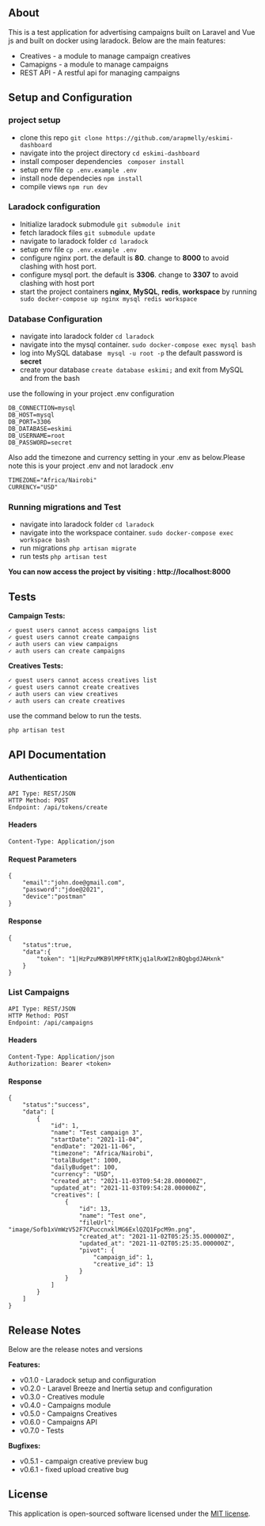 
## About 

This is a test application for advertising campaigns built on Laravel and Vue js and built on docker using laradock. Below are the main features:

- Creatives - a module to manage campaign creatives
- Camapigns - a module to manage campaigns
- REST API - A restful api for managing campaigns


## Setup and Configuration

### project setup

- clone this repo `git clone https://github.com/arapmelly/eskimi-dashboard `
- navigate into the project directory `cd eskimi-dashboard`
- install composer dependencies ` composer install`
- setup env file `cp .env.example .env` 
- install node dependecies ` npm install `
- compile views `npm run dev`

### Laradock configuration

- Initialize laradock submodule ` git submodule init `
- fetch laradock files ` git submodule update `
- navigate to laradock folder `cd laradock`
- setup env file `cp .env.example .env`
- configure nginx port. the default is **80**. change to **8000** to avoid clashing with host port.
- configure mysql port. the default is **3306**. change to **3307** to avoid clashing with host port
- start the project containers **nginx**, **MySQL**, **redis**, **workspace** by running  ` sudo docker-compose up nginx mysql redis workspace`

### Database Configuration

- navigate into laradock folder `cd laradock`
- navigate into the mysql container. ` sudo docker-compose exec mysql bash `
- log into MySQL database ` mysql -u root -p` the default password is **secret**
- create your database ` create database eskimi; ` and exit from MySQL and from the bash

use the following in your project .env configuration
```
DB_CONNECTION=mysql
DB_HOST=mysql
DB_PORT=3306
DB_DATABASE=eskimi
DB_USERNAME=root
DB_PASSWORD=secret
```
Also add the timezone and currency setting in your .env as below.Please note this is your project .env and not laradock .env

```
TIMEZONE="Africa/Nairobi"
CURRENCY="USD"
```

### Running migrations and Test

- navigate into laradock folder ` cd laradock `
- navigate into the workspace container. ` sudo docker-compose exec workspace bash `
- run migrations `php artisan migrate `
- run tests `php artisan test `

**You can now access the project by visiting : http://localhost:8000**

## Tests


**Campaign Tests:**

    ✓ guest users cannot access campaigns list
    ✓ guest users cannot create campaigns
    ✓ auth users can view campaigns
    ✓ auth users can create campaigns

**Creatives Tests:**

    ✓ guest users cannot access creatives list
    ✓ guest users cannot create creatives
    ✓ auth users can view creatives
    ✓ auth users can create creatives

    
use the command below to run the tests.

`php artisan test`



## API Documentation

### Authentication
```
API Type: REST/JSON
HTTP Method: POST
Endpoint: /api/tokens/create 
```

#### Headers
```
Content-Type: Application/json
```

#### Request Parameters
```
{
	"email":"john.doe@gmail.com",
	"password":"jdoe@2021",
	"device":"postman"
}
```
#### Response

```
{
    "status":true,
    "data":{
        "token": "1|HzPzuMKB9lMPFtRTKjq1alRxWI2nBQgbgdJAHxnk"
    }
}
```

### List Campaigns
```
API Type: REST/JSON
HTTP Method: POST
Endpoint: /api/campaigns 
```
#### Headers
```
Content-Type: Application/json
Authorization: Bearer <token>
```


#### Response
```
{
    "status":"success",
    "data": [
        {
            "id": 1,
            "name": "Test campaign 3",
            "startDate": "2021-11-04",
            "endDate": "2021-11-06",
            "timezone": "Africa/Nairobi",
            "totalBudget": 1000,
            "dailyBudget": 100,
            "currency": "USD",
            "created_at": "2021-11-03T09:54:28.000000Z",
            "updated_at": "2021-11-03T09:54:28.000000Z",
            "creatives": [
                {
                    "id": 13,
                    "name": "Test one",
                    "fileUrl": "image/Sofb1xVmWzV52F7CPuccnxklMG6ExlQZQ1FpcM9n.png",
                    "created_at": "2021-11-02T05:25:35.000000Z",
                    "updated_at": "2021-11-02T05:25:35.000000Z",
                    "pivot": {
                        "campaign_id": 1,
                        "creative_id": 13
                    }
                }
            ]
        }
    ]
}
```

## Release Notes

Below are the release notes and versions

**Features:**

- v0.1.0 - Laradock setup and configuration
- v0.2.0 - Laravel Breeze and Inertia setup and configuration
- v0.3.0 - Creatives module
- v0.4.0 - Campaigns module
- v0.5.0 - Campaigns Creatives
- v0.6.0 - Campaigns API 
- v0.7.0 - Tests  

**Bugfixes:**
- v0.5.1 - campaign creative preview bug
- v0.6.1 - fixed upload creative bug

## License

This application is open-sourced software licensed under the [MIT license](https://opensource.org/licenses/MIT).
